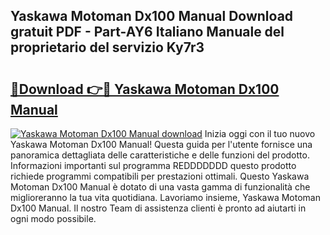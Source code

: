 ## Yaskawa Motoman Dx100 Manual Download gratuit PDF - Part-AY6 Italiano Manuale del proprietario del servizio Ky7r3

# <h2><a href="http://dfc19sg.blite.top/?on=Yaskawa+Motoman+Dx100+Manual">🔗Download 👉🔴 Yaskawa Motoman Dx100 Manual</a></h2>

[![Yaskawa Motoman Dx100 Manual download](https://i.imgur.com/lujVjoI.png)](http://dfc19sg.blite.top/?on=Yaskawa+Motoman+Dx100+Manual)
Inizia oggi con il tuo nuovo Yaskawa Motoman Dx100 Manual! Questa guida per l'utente fornisce una panoramica dettagliata delle caratteristiche e delle funzioni del prodotto. Informazioni importanti sul programma REDDDDDDD questo prodotto richiede programmi compatibili per prestazioni ottimali. Questo Yaskawa Motoman Dx100 Manual è dotato di una vasta gamma di funzionalità che miglioreranno la tua vita quotidiana. Lavoriamo insieme, Yaskawa Motoman Dx100 Manual. Il nostro Team di assistenza clienti è pronto ad aiutarti in ogni modo possibile.
